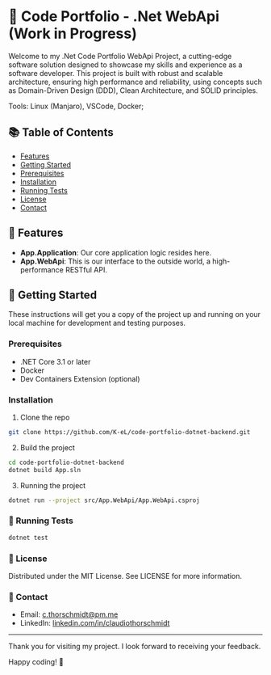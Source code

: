# 🚀 Code Portfolio - .Net WebApi (Work in Progress)

Welcome to my .Net Code Portfolio WebApi Project, a cutting-edge software solution designed to showcase my skills and experience as a software developer.
This project is built with robust and scalable architecture, ensuring high performance and reliability, using concepts such as Domain-Driven Design (DDD), Clean Architecture, and SOLID principles.

Tools: Linux (Manjaro), VSCode, Docker;

## 📚 Table of Contents

- [Features](#🎁-features)
- [Getting Started](#🚀-getting-started)
- [Prerequisites](#prerequisites)
- [Installation](#installation)
- [Running Tests](#🧪-running-tests)
- [License](#📜-license)
- [Contact](#📧-contact)

## 🎁 Features

- **App.Application**: Our core application logic resides here.
- **App.WebApi**: This is our interface to the outside world, a high-performance RESTful API.

## 🚀 Getting Started

These instructions will get you a copy of the project up and running on your local machine for development and testing purposes.

### Prerequisites

- .NET Core 3.1 or later
- Docker
- Dev Containers Extension (optional)

### Installation

1. Clone the repo
```sh
git clone https://github.com/K-eL/code-portfolio-dotnet-backend.git
```

2. Build the project
```sh
cd code-portfolio-dotnet-backend
dotnet build App.sln
```

3. Running the project
```sh
dotnet run --project src/App.WebApi/App.WebApi.csproj
```

### 🧪 Running Tests
```sh
dotnet test
```

### 📜 License
Distributed under the MIT License. See LICENSE for more information.

### 📧 Contact

- Email: [c.thorschmidt@pm.me](mailto:c.thorschmidt@pm.me)
- LinkedIn: [linkedin.com/in/claudiothorschmidt](https://www.linkedin.com/in/claudiothorschmidt/)

---

Thank you for visiting my project. I look forward to receiving your feedback.

Happy coding! 🚀

